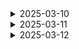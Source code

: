 <details>
    <summary>2025-03-10</summary>

# 배포 순서 연습

1. mobaxterm 실행
2. 왼쪽 상단 Session 버튼 클릭
3. SSH 선택
4. Remote host: 싸피에서 주는 주소 공통떄는 i12C201.p.ssafy.io
5. Specify 체크 Username: 공통 때는 ubuntu
6. port 22
7. Advanced SSH settings 체크하고 저장한 펨키를 넣어준다.
8. ok 클릭
9. GUI에 ssh -i 로 시작하는 싸피에서주어지는 거 입력
10. 서버 업데이트 및 기본도구 설치

```
sudo apt update
sudo apt upgrade -y
sudo apt install -y apt-transport-https ca-certificates curl software-properties-common
```

11. Docker 설치

```
# Docker 설치
curl -fsSL https://download.docker.com/linux/ubuntu/gpg | sudo apt-key add -
sudo add-apt-repository "deb [arch=amd64] https://download.docker.com/linux/ubuntu $(lsb_release -cs) stable"
sudo apt update
sudo apt install -y docker-ce
sudo usermod -aG docker $USER

# Docker 서비스 시작 및 자동 시작 설정
sudo systemctl start docker
sudo systemctl enable docker

sudo usermod -aG docker $USER
docker run hello-world
```

12. Kubectl 설치

```
curl -LO "https://dl.k8s.io/release/$(curl -L -s https://dl.k8s.io/release/stable.txt)/bin/linux/amd64/kubectl"
chmod +x kubectl
sudo mv kubectl /usr/local/bin/
```

13. eksctl

```
curl --silent --location "https://github.com/weaveworks/eksctl/releases/latest/download/eksctl_$(uname -s)_amd64.tar.gz" | tar xz -C /tmp
sudo mv /tmp/eksctl /usr/local/bin
```

14. AWS CLI 설치

```
curl "https://awscli.amazonaws.com/awscli-exe-linux-x86_64.zip" -o "awscliv2.zip"
sudo apt install -y unzip
unzip awscliv2.zip
sudo ./aws/install
```

15. AWS 자격 증명 구성

```
aws configure
```

후에는 EKS 클러스터 생성 할 예정!

</details>

<details>
    <summary>2025-03-11</summary>

# 1. 로그인 페이지 디자인

![alt text](images/login.png)

# 2. 회원가입 페이지 디자인

![alt text](images/signup.png)

# 3. 우주선 페이지 디자인

![alt text](images/spaceship.png)

</details>

<details>
    <summary>2025-03-12</summary>

# 1. 꿈해몽

![alt text](images/luckynumber.png)

# 2. 오늘의 운세

![alt text](images/fortune.png)

# 3. 꿈해몽

![alt text](images/solvebutton.png)

# 4. 꿈해몽2

![alt text](images/dreamsolve.png)

# 5. 비밀번호 체크

![alt text](images/passwordcheck.png)

</details>

